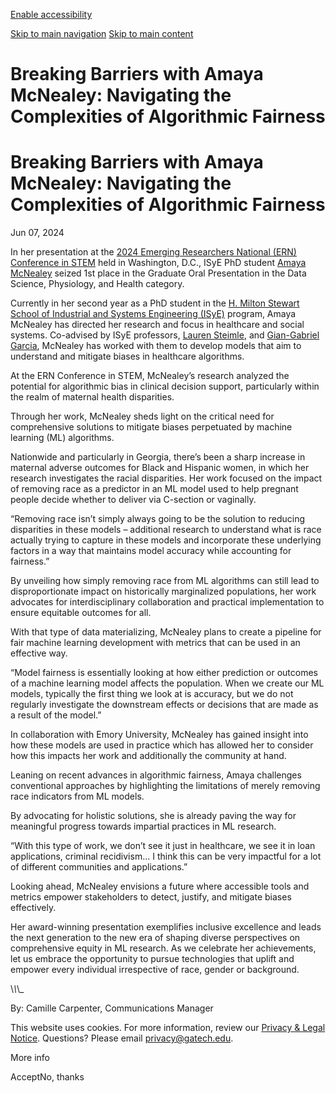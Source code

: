 [Enable accessibility](https://www.gatech.edu/news/2024/06/07/breaking-barriers-amaya-mcnealey-navigating-complexities-algorithmic-fairness#)

 [Skip to main navigation](https://www.gatech.edu/news/2024/06/07/breaking-barriers-amaya-mcnealey-navigating-complexities-algorithmic-fairness#main-navigation) [Skip to main content](https://www.gatech.edu/news/2024/06/07/breaking-barriers-amaya-mcnealey-navigating-complexities-algorithmic-fairness#main-content)

# Breaking Barriers with Amaya McNealey: Navigating the Complexities of Algorithmic Fairness

# Breaking Barriers with Amaya McNealey: Navigating the Complexities of Algorithmic Fairness

Jun 07, 2024


In her presentation at the [2024 Emerging Researchers National (ERN) Conference in STEM](https://emerging-researchers.org/) held in Washington, D.C., ISyE PhD student [Amaya McNealey](https://www.isye.gatech.edu/users/amaya-mcnealey) seized 1st place in the Graduate Oral Presentation in the Data Science, Physiology, and Health category.

Currently in her second year as a PhD student in the [H. Milton Stewart School of Industrial and Systems Engineering (ISyE)](http://www.isye.gatech.edu/) program, Amaya McNealey has directed her research and focus in healthcare and social systems. Co-advised by ISyE professors, [Lauren Steimle](https://www.isye.gatech.edu/users/lauren-steimle), and [Gian-Gabriel Garcia](https://www.isye.gatech.edu/users/gian-gabriel-garcia), McNealey has worked with them to develop models that aim to understand and mitigate biases in healthcare algorithms.

At the ERN Conference in STEM, McNealey’s research analyzed the potential for algorithmic bias in clinical decision support, particularly within the realm of maternal health disparities.

Through her work, McNealey sheds light on the critical need for comprehensive solutions to mitigate biases perpetuated by machine learning (ML) algorithms.

Nationwide and particularly in Georgia, there’s been a sharp increase in maternal adverse outcomes for Black and Hispanic women, in which her research investigates the racial disparities. Her work focused on the impact of removing race as a predictor in an ML model used to help pregnant people decide whether to deliver via C-section or vaginally.

“Removing race isn’t simply always going to be the solution to reducing disparities in these models – additional research to understand what is race actually trying to capture in these models and incorporate these underlying factors in a way that maintains model accuracy while accounting for fairness.”

By unveiling how simply removing race from ML algorithms can still lead to disproportionate impact on historically marginalized populations, her work advocates for interdisciplinary collaboration and practical implementation to ensure equitable outcomes for all.

With that type of data materializing, McNealey plans to create a pipeline for fair machine learning development with metrics that can be used in an effective way.

“Model fairness is essentially looking at how either prediction or outcomes of a machine learning model affects the population. When we create our ML models, typically the first thing we look at is accuracy, but we do not regularly investigate the downstream effects or decisions that are made as a result of the model.”

In collaboration with Emory University, McNealey has gained insight into how these models are used in practice which has allowed her to consider how this impacts her work and additionally the community at hand.

Leaning on recent advances in algorithmic fairness, Amaya challenges conventional approaches by highlighting the limitations of merely removing race indicators from ML models.

By advocating for holistic solutions, she is already paving the way for meaningful progress towards impartial practices in ML research.

“With this type of work, we don’t see it just in healthcare, we see it in loan applications, criminal recidivism… I think this can be very impactful for a lot of different communities and applications.”

Looking ahead, McNealey envisions a future where accessible tools and metrics empower stakeholders to detect, justify, and mitigate biases effectively.

Her award-winning presentation exemplifies inclusive excellence and leads the next generation to the new era of shaping diverse perspectives on comprehensive equity in ML research. As we celebrate her achievements, let us embrace the opportunity to pursue technologies that uplift and empower every individual irrespective of race, gender or background.

\\_\\_\\_

By: Camille Carpenter, Communications Manager

This website uses cookies. For more information, review our [Privacy & Legal Notice](https://www.gatech.edu/privacy). Questions? Please email [privacy@gatech.edu](mailto:privacy@gatech.edu).

More info

AcceptNo, thanks